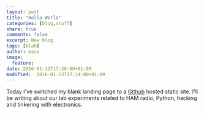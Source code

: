 ```yaml
---
layout: post
title: "Hello World"
categories: [blog,stuff]
share: true
comments: false
excerpt: New blog
tags: [blah]
author: maze
image:
  feature:
date: 2016-01-13T17:20:00+01:00
modified:  2016-01-13T17:34:00+01:00
---
```


Today I've switched my blank landing page to a [Github](https://github.com/)
hosted static site. I'll be writing about our lab experiments related to HAM
radio, Python, hacking and tinkering with electronics.
